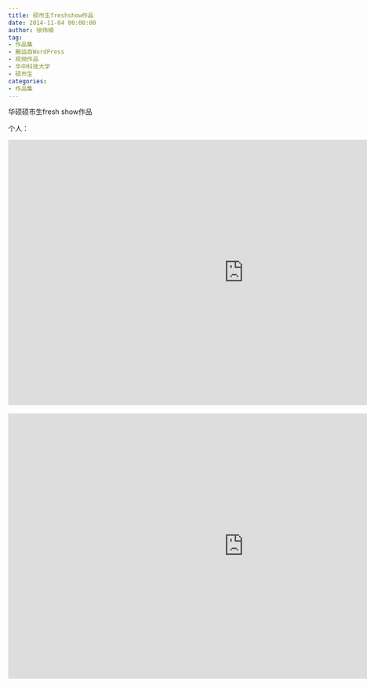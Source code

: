 ```yaml
---
title: 硕市生freshshow作品
date: 2014-11-04 00:00:00
author: 徐炜楠
tag: 
- 作品集
- 搬运自WordPress
- 视频作品
- 华中科技大学
- 硕市生
categories: 
- 作品集
---
```

<p>华硕硕市生fresh show作品</p><p>个人：</p><iframe width="960" height="540" src="https://www.youtube.com/embed/lz1gRGV91GA" frameborder="0" allowfullscreen></iframe><br><br><iframe width="960" height="540" src="https://www.youtube.com/embed/UUEmyw6Dt7Y" frameborder="0" allowfullscreen></iframe>
